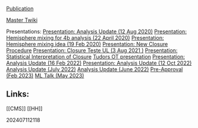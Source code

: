 
[Publication]([https://link.springer.com/article/10.1140/epjc/s10052-024-13021-z#Bib1)



[Master Twiki](https://twiki.cern.ch/twiki/bin/view/CMS/DiBoson4b)


Presentations: 
[Presentation: Analysis Update (12 Aug 2020)](https://indico.cern.ch/event/943915/#8-zzzh-4b-analysis-update)
[Presentation: Hemisphere mixing for 4b analysis (22 April 2020)](https://indico.cern.ch/event/904966/#7-hemisphere-mixing-for-4b-ana)
[Presentation: Hemisphere mixing idea (19 Feb 2020)](https://indico.cern.ch/event/882445/#b-363125-higgs-to-bb)
[Presentation: New Closure Procedure](https://indico.cern.ch/event/996938/contributions/4253941/attachments/2201084/3722891/ZB4b_new_closure_procedure_VH_group_meeting.pdf)
[Presentation: Closure Teste UL (3 Aug 2021 )](https://indico.cern.ch/event/904966/#7-hemisphere-mixing-for-4b-ana)
[Presentation: Statistical Interpretation of Closure](https://indico.cern.ch/event/1071750/#b-431981-higgs-to-bb)
[Tudors OT presentation](https://indico.cern.ch/event/1051224/contributions/4569120/attachments/2337900/3985125/Manole_Phystat2021%5B53%5D.pdf)
[Presentation: Analysis Update (16 Feb 2022)](https://indico.cern.ch/event/1109092/#b-445618-higgs-to-bb)
[Presentation: Analysis Update (12 Oct 2022)](https://indico.cern.ch/event/1201779/#28-update-on-zzzh-to-4b-analys)
[Analysis Update (July 2022)](https://indico.cern.ch/event/1154442/contributions/4950018/attachments/2476240/4249697/background_systematics_and_sensitivity_update_2022_07_06.pdf)
[Analysis Update (June 2022)](https://indico.cern.ch/event/1154440/contributions/4902814/attachments/2458420/4214499/analysis_summary_2022_06_08.pdf)
[Pre-Approval (Feb 2023)](https://indico.cern.ch/event/1233745/#16-pre-approval-of-hig-22-011)
[ML Talk (May 2023)](https://indico.cern.ch/event/1279476/#33-machine-learning-in-hig-22)




## Links: 

[[CMS]]
[[HH]]

202407112118
